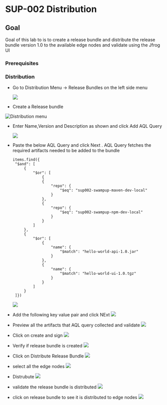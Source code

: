 # SUP-002 Distribution 


## Goal 
Goal of this lab to is to create a release bundle and distribute the release bundle version 1.0 to the available edge nodes and validate using the Jfrog UI 

### Prerequisites 


### Distribution 
  
- Go to Distribution Menu -> Release Bundles on the left side menu 
  
  ![](../.images/click%20on%20Distribution.png)
    
 -  Create a Release bundle 
  
   ![Distribution menu](../.images/2.png) 

- Enter Name,Version and Description as shown and click Add AQL Query 

   ![](../.images/5.png)

- Paste the below AQL Query and click Next . AQL Query fetches the required artifacts needed to be added to the bundle 

   ```
   items.find({
	"$and": [
		{
			"$or": [
				{
				{
					"repo": {
						"$eq": "sup002-swampup-maven-dev-local"
					}
				},
				{
					"repo": {
						"$eq": "sup002-swampup-npm-dev-local"
					}
				}
			]
		},
		{
			"$or": [
				{
					"name": {
						"$match": "hello-world-api-1.0.jar"
					}
				},
				{
					"name": {
						"$match": "hello-world-ui-1.0.tgz"
					}
				}
			]
		}
	]})
  
  ```
   ![](../.images/6.png)
    
- Add the following key value pair and click NExt 
   ![](../.images/7.png)

- Preview all the artifacts that AQL query collected and validate 
  ![](../.images/7-1.png)

- Click on create and sign 
  ![](../.images/8.png)

- Verify if release bundle is created 
    ![](../.images/9.png)

- Click on Distribute Release Bundle 
   ![](../.images/10.png)

- select all the edge nodes
  ![](../.images/11.png)
    
- Distrubute 
  ![](../.images/12.png)
    
- validate the release bundle is distributed 
  ![](../.images/13.png)
    
- click on release bundle to see it is distributed to edge nodes
  ![](../.images/15.png)





